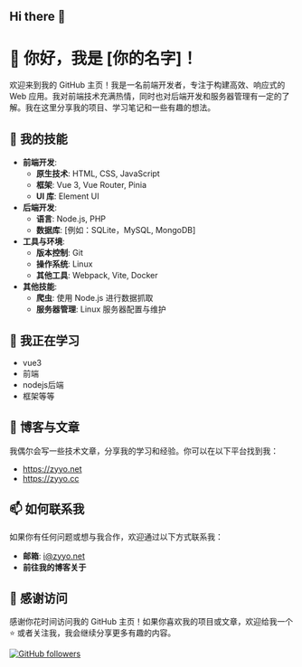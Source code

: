 ## Hi there 👋

# 👋 你好，我是 [你的名字]！

欢迎来到我的 GitHub 主页！我是一名前端开发者，专注于构建高效、响应式的 Web 应用。我对前端技术充满热情，同时也对后端开发和服务器管理有一定的了解。我在这里分享我的项目、学习笔记和一些有趣的想法。

## 🚀 我的技能

- **前端开发**: 
  - **原生技术**: HTML, CSS, JavaScript
  - **框架**: Vue 3, Vue Router, Pinia
  - **UI 库**: Element UI
- **后端开发**: 
  - **语言**: Node.js, PHP
  - **数据库**: [例如：SQLite，MySQL, MongoDB]
- **工具与环境**: 
  - **版本控制**: Git
  - **操作系统**: Linux
  - **其他工具**: Webpack, Vite, Docker
- **其他技能**: 
  - **爬虫**: 使用 Node.js 进行数据抓取
  - **服务器管理**: Linux 服务器配置与维护

## 🌱 我正在学习
- vue3
- 前端
- nodejs后端
- 框架等等

## 📝 博客与文章

我偶尔会写一些技术文章，分享我的学习和经验。你可以在以下平台找到我：

- https://zyyo.net
- https://zyyo.cc

## 📫 如何联系我

如果你有任何问题或想与我合作，欢迎通过以下方式联系我：

- **邮箱**: i@zyyo.net
- **前往我的博客关于**

## 🌟 感谢访问

感谢你花时间访问我的 GitHub 主页！如果你喜欢我的项目或文章，欢迎给我一个 ⭐️ 或者关注我，我会继续分享更多有趣的内容。

[![GitHub followers](https://img.shields.io/github/followers/ZYYO666?style=social)](https://github.com/你的GitHub用户名)


